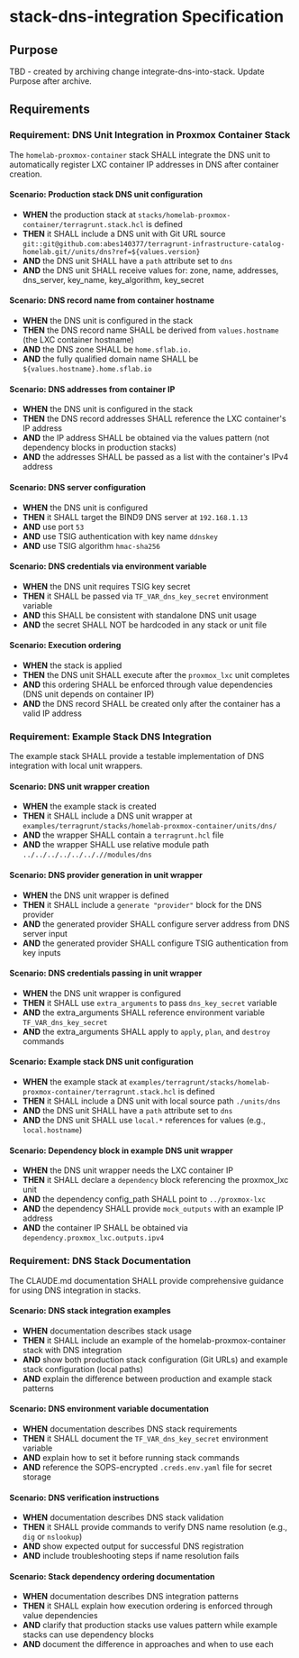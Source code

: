 # stack-dns-integration Specification

## Purpose
TBD - created by archiving change integrate-dns-into-stack. Update Purpose after archive.
## Requirements
### Requirement: DNS Unit Integration in Proxmox Container Stack

The `homelab-proxmox-container` stack SHALL integrate the DNS unit to automatically register LXC container IP addresses in DNS after container creation.

#### Scenario: Production stack DNS unit configuration

- **WHEN** the production stack at `stacks/homelab-proxmox-container/terragrunt.stack.hcl` is defined
- **THEN** it SHALL include a DNS unit with Git URL source `git::git@github.com:abes140377/terragrunt-infrastructure-catalog-homelab.git//units/dns?ref=${values.version}`
- **AND** the DNS unit SHALL have a `path` attribute set to `dns`
- **AND** the DNS unit SHALL receive values for: zone, name, addresses, dns_server, key_name, key_algorithm, key_secret

#### Scenario: DNS record name from container hostname

- **WHEN** the DNS unit is configured in the stack
- **THEN** the DNS record name SHALL be derived from `values.hostname` (the LXC container hostname)
- **AND** the DNS zone SHALL be `home.sflab.io.`
- **AND** the fully qualified domain name SHALL be `${values.hostname}.home.sflab.io`

#### Scenario: DNS addresses from container IP

- **WHEN** the DNS unit is configured in the stack
- **THEN** the DNS record addresses SHALL reference the LXC container's IP address
- **AND** the IP address SHALL be obtained via the values pattern (not dependency blocks in production stacks)
- **AND** the addresses SHALL be passed as a list with the container's IPv4 address

#### Scenario: DNS server configuration

- **WHEN** the DNS unit is configured
- **THEN** it SHALL target the BIND9 DNS server at `192.168.1.13`
- **AND** use port `53`
- **AND** use TSIG authentication with key name `ddnskey`
- **AND** use TSIG algorithm `hmac-sha256`

#### Scenario: DNS credentials via environment variable

- **WHEN** the DNS unit requires TSIG key secret
- **THEN** it SHALL be passed via `TF_VAR_dns_key_secret` environment variable
- **AND** this SHALL be consistent with standalone DNS unit usage
- **AND** the secret SHALL NOT be hardcoded in any stack or unit file

#### Scenario: Execution ordering

- **WHEN** the stack is applied
- **THEN** the DNS unit SHALL execute after the `proxmox_lxc` unit completes
- **AND** this ordering SHALL be enforced through value dependencies (DNS unit depends on container IP)
- **AND** the DNS record SHALL be created only after the container has a valid IP address

### Requirement: Example Stack DNS Integration

The example stack SHALL provide a testable implementation of DNS integration with local unit wrappers.

#### Scenario: DNS unit wrapper creation

- **WHEN** the example stack is created
- **THEN** it SHALL include a DNS unit wrapper at `examples/terragrunt/stacks/homelab-proxmox-container/units/dns/`
- **AND** the wrapper SHALL contain a `terragrunt.hcl` file
- **AND** the wrapper SHALL use relative module path `../../../../../.././/modules/dns`

#### Scenario: DNS provider generation in unit wrapper

- **WHEN** the DNS unit wrapper is defined
- **THEN** it SHALL include a `generate "provider"` block for the DNS provider
- **AND** the generated provider SHALL configure server address from DNS server input
- **AND** the generated provider SHALL configure TSIG authentication from key inputs

#### Scenario: DNS credentials passing in unit wrapper

- **WHEN** the DNS unit wrapper is configured
- **THEN** it SHALL use `extra_arguments` to pass `dns_key_secret` variable
- **AND** the extra_arguments SHALL reference environment variable `TF_VAR_dns_key_secret`
- **AND** the extra_arguments SHALL apply to `apply`, `plan`, and `destroy` commands

#### Scenario: Example stack DNS unit configuration

- **WHEN** the example stack at `examples/terragrunt/stacks/homelab-proxmox-container/terragrunt.stack.hcl` is defined
- **THEN** it SHALL include a DNS unit with local source path `./units/dns`
- **AND** the DNS unit SHALL have a `path` attribute set to `dns`
- **AND** the DNS unit SHALL use `local.*` references for values (e.g., `local.hostname`)

#### Scenario: Dependency block in example DNS unit wrapper

- **WHEN** the DNS unit wrapper needs the LXC container IP
- **THEN** it SHALL declare a `dependency` block referencing the proxmox_lxc unit
- **AND** the dependency config_path SHALL point to `../proxmox-lxc`
- **AND** the dependency SHALL provide `mock_outputs` with an example IP address
- **AND** the container IP SHALL be obtained via `dependency.proxmox_lxc.outputs.ipv4`

### Requirement: DNS Stack Documentation

The CLAUDE.md documentation SHALL provide comprehensive guidance for using DNS integration in stacks.

#### Scenario: DNS stack integration examples

- **WHEN** documentation describes stack usage
- **THEN** it SHALL include an example of the homelab-proxmox-container stack with DNS integration
- **AND** show both production stack configuration (Git URLs) and example stack configuration (local paths)
- **AND** explain the difference between production and example stack patterns

#### Scenario: DNS environment variable documentation

- **WHEN** documentation describes DNS stack requirements
- **THEN** it SHALL document the `TF_VAR_dns_key_secret` environment variable
- **AND** explain how to set it before running stack commands
- **AND** reference the SOPS-encrypted `.creds.env.yaml` file for secret storage

#### Scenario: DNS verification instructions

- **WHEN** documentation describes DNS stack validation
- **THEN** it SHALL provide commands to verify DNS name resolution (e.g., `dig` or `nslookup`)
- **AND** show expected output for successful DNS registration
- **AND** include troubleshooting steps if name resolution fails

#### Scenario: Stack dependency ordering documentation

- **WHEN** documentation describes DNS integration patterns
- **THEN** it SHALL explain how execution ordering is enforced through value dependencies
- **AND** clarify that production stacks use values pattern while example stacks can use dependency blocks
- **AND** document the difference in approaches and when to use each
